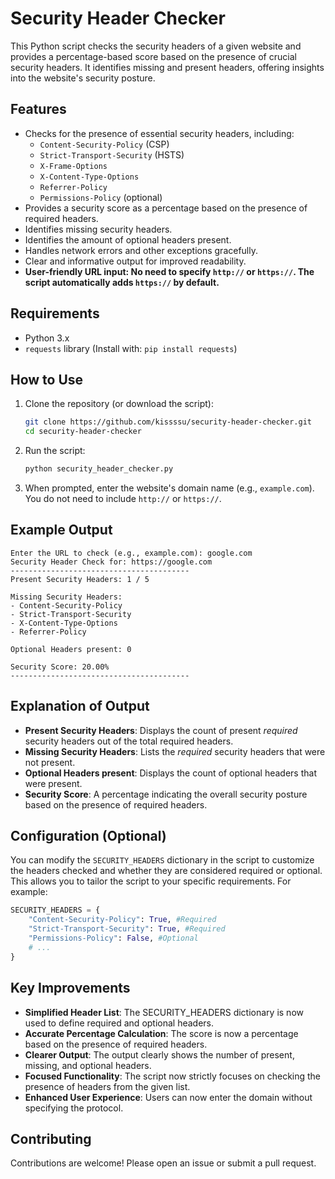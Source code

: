 # Security Header Checker

This Python script checks the security headers of a given website and provides a percentage-based score based on the presence of crucial security headers. It identifies missing and present headers, offering insights into the website's security posture.

## Features

* Checks for the presence of essential security headers, including:
    * `Content-Security-Policy` (CSP)
    * `Strict-Transport-Security` (HSTS)
    * `X-Frame-Options`
    * `X-Content-Type-Options`
    * `Referrer-Policy`
    * `Permissions-Policy` (optional)
* Provides a security score as a percentage based on the presence of required headers.
* Identifies missing security headers.
* Identifies the amount of optional headers present.
* Handles network errors and other exceptions gracefully.
* Clear and informative output for improved readability.
* **User-friendly URL input: No need to specify `http://` or `https://`. The script automatically adds `https://` by default.**

## Requirements

* Python 3.x
* `requests` library (Install with: `pip install requests`)

## How to Use

1.  Clone the repository (or download the script):

    ```bash
    git clone https://github.com/kissssu/security-header-checker.git
    cd security-header-checker
    ```

2.  Run the script:

    ```bash
    python security_header_checker.py
    ```

3.  When prompted, enter the website's domain name (e.g., `example.com`). You do not need to include `http://` or `https://`.

## Example Output
```
Enter the URL to check (e.g., example.com): google.com
Security Header Check for: https://google.com
----------------------------------------
Present Security Headers: 1 / 5

Missing Security Headers:
- Content-Security-Policy
- Strict-Transport-Security
- X-Content-Type-Options
- Referrer-Policy

Optional Headers present: 0

Security Score: 20.00%
----------------------------------------
```

## Explanation of Output

* **Present Security Headers**: Displays the count of present *required* security headers out of the total required headers.
* **Missing Security Headers**: Lists the *required* security headers that were not present.
* **Optional Headers present**: Displays the count of optional headers that were present.
* **Security Score**: A percentage indicating the overall security posture based on the presence of required headers.

## Configuration (Optional)

You can modify the `SECURITY_HEADERS` dictionary in the script to customize the headers checked and whether they are considered required or optional. This allows you to tailor the script to your specific requirements. For example:

```python
SECURITY_HEADERS = {
    "Content-Security-Policy": True, #Required
    "Strict-Transport-Security": True, #Required
    "Permissions-Policy": False, #Optional
    # ...
}
```

## Key Improvements

- **Simplified Header List**: The SECURITY_HEADERS dictionary is now used to define required and optional headers.
- **Accurate Percentage Calculation**: The score is now a percentage based on the presence of required headers.
- **Clearer Output**: The output clearly shows the number of present, missing, and optional headers.
- **Focused Functionality**: The script now strictly focuses on checking the presence of headers from the given list.
- **Enhanced User Experience**: Users can now enter the domain without specifying the protocol.

## Contributing
Contributions are welcome! Please open an issue or submit a pull request.
